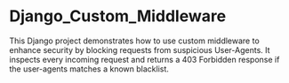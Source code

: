 # Django_Custom_Middleware
This Django project demonstrates how to use custom middleware to enhance security by blocking requests from suspicious User-Agents. It inspects every incoming request and returns a 403 Forbidden response if the user-agents matches a known blacklist.
